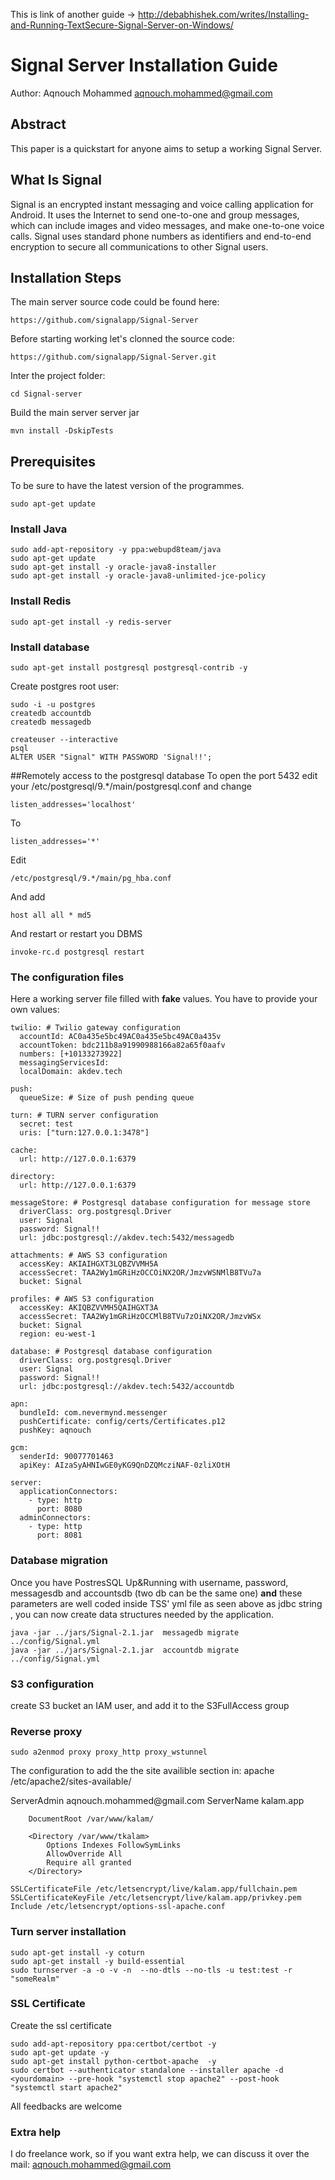 This is link of another guide -> http://debabhishek.com/writes/Installing-and-Running-TextSecure-Signal-Server-on-Windows/

Signal Server Installation Guide
======================
Author: Aqnouch Mohammed aqnouch.mohammed@gmail.com

## Abstract
This paper is a quickstart for anyone aims to setup a working Signal Server.

## What Is Signal
Signal is an encrypted instant messaging and voice calling application for Android. It uses the Internet to send one-to-one and group messages, which can include images and video messages, and make one-to-one voice calls. Signal uses standard phone numbers as identifiers and end-to-end encryption to secure all communications to other Signal users.


## Installation Steps
The main server source code could be found here:

    https://github.com/signalapp/Signal-Server

Before starting working let's clonned the source code:

	https://github.com/signalapp/Signal-Server.git
	
Inter the project folder:

	cd Signal-server
	
Build the main server server jar
	
	mvn install -DskipTests	
	

## Prerequisites
To be sure to have the latest version of the programmes.

	sudo apt-get update 


### Install Java
	sudo add-apt-repository -y ppa:webupd8team/java
	sudo apt-get update 
	sudo apt-get install -y oracle-java8-installer
	sudo apt-get install -y oracle-java8-unlimited-jce-policy 

### Install Redis
	sudo apt-get install -y redis-server

### Install database

	sudo apt-get install postgresql postgresql-contrib -y


Create postgres root user:

	sudo -i -u postgres
	createdb accountdb
	createdb messagedb 
	
	createuser --interactive
	psql
	ALTER USER "Signal" WITH PASSWORD 'Signal!!';

##Remotely access to the postgresql database
To open the port 5432 edit your /etc/postgresql/9.*/main/postgresql.conf and change

    listen_addresses='localhost'
    
To

    listen_addresses='*'
    
Edit

    /etc/postgresql/9.*/main/pg_hba.conf
    
And add

    host all all * md5
    
And restart or restart you DBMS

    invoke-rc.d postgresql restart







### The configuration files
Here a working server file filled with **fake** values. You have to provide your own values:

	twilio: # Twilio gateway configuration
	  accountId: AC0a435e5bc49AC0a435e5bc49AC0a435v
	  accountToken: bdc211b8a91990988166a82a65f0aafv
	  numbers: [+10133273922]
	  messagingServicesId: 
	  localDomain: akdev.tech

	push:
	  queueSize: # Size of push pending queue

	turn: # TURN server configuration
	  secret: test
	  uris: ["turn:127.0.0.1:3478"]

	cache:
	  url: http://127.0.0.1:6379

	directory:
	  url: http://127.0.0.1:6379

	messageStore: # Postgresql database configuration for message store
	  driverClass: org.postgresql.Driver
	  user: Signal
	  password: Signal!!
	  url: jdbc:postgresql://akdev.tech:5432/messagedb

	attachments: # AWS S3 configuration
	  accessKey: AKIAIHGXT3LQBZVVMH5A
	  accessSecret: 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
	  bucket: Signal

	profiles: # AWS S3 configuration
	  accessKey: AKIQBZVVMH5QAIHGXT3A
	  accessSecret: TAA2Wy1mGRiHzOCCMlB8TVu7zOiNX2OR/JmzvWSx
	  bucket: Signal
	  region: eu-west-1

	database: # Postgresql database configuration
	  driverClass: org.postgresql.Driver
	  user: Signal
	  password: Signal!!
	  url: jdbc:postgresql://akdev.tech:5432/accountdb

	apn:
	  bundleId: com.nevermynd.messenger
	  pushCertificate: config/certs/Certificates.p12
	  pushKey: aqnouch

	gcm:
	  senderId: 90077701463
	  apiKey: AIzaSyAHNIwGE0yKG9QnDZQMcziNAF-0zliXOtH

	server:
	  applicationConnectors:
	    - type: http
	      port: 8080
	  adminConnectors:
	    - type: http
	      port: 8081
	      
###  Database migration
Once you have PostresSQL Up&Running with username, password, messagesdb and accountsdb (two db can be the same one) **and** these parameters are well coded inside TSS' yml  file as seen above as jdbc string , you can now create data structures needed by the application.

	java -jar ../jars/Signal-2.1.jar  messagedb migrate  ../config/Signal.yml
	java -jar ../jars/Signal-2.1.jar  accountdb migrate  ../config/Signal.yml


### S3 configuration
create S3 bucket
an IAM user, and add it to the S3FullAccess group



### Reverse proxy
	
	sudo a2enmod proxy proxy_http proxy_wstunnel

The configuration to add the the site availible section in: apache /etc/apache2/sites-available/

<IfModule mod_ssl.c>
<VirtualHost *:443>
	ServerAdmin aqnouch.mohammed@gmail.com
	ServerName kalam.app

        DocumentRoot /var/www/kalam/

        <Directory /var/www/tkalam>
            Options Indexes FollowSymLinks
            AllowOverride All
            Require all granted
        </Directory>	

	SSLCertificateFile /etc/letsencrypt/live/kalam.app/fullchain.pem
	SSLCertificateKeyFile /etc/letsencrypt/live/kalam.app/privkey.pem
	Include /etc/letsencrypt/options-ssl-apache.conf
</VirtualHost>
</IfModule>



### Turn server installation
	sudo apt-get install -y coturn
	sudo apt-get install -y build-essential
	sudo turnserver -a -o -v -n  --no-dtls --no-tls -u test:test -r "someRealm"

### SSL Certificate

Create the ssl certificate

	sudo add-apt-repository ppa:certbot/certbot -y
	sudo apt-get update -y
	sudo apt-get install python-certbot-apache  -y
    sudo certbot --authenticator standalone --installer apache -d <yourdomain> --pre-hook "systemctl stop apache2" --post-hook "systemctl start apache2"
    
All feedbacks are welcome    

### Extra help

I do freelance work, so if you want extra help, we can discuss it over the mail: aqnouch.mohammed@gmail.com
